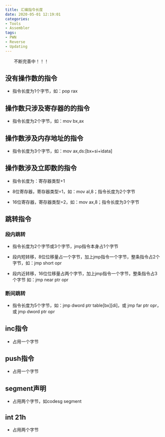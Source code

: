 ```yaml
---
title: 汇编指令长度
date: 2020-05-01 12:19:01
categories:
- Tools
- Assembler
tags:
- PWN
- Reverse
- Updating
---
```

&emsp;&emsp;不断完善中！！！

<!-- more -->

## 没有操作数的指令

* 指令长度为1个字节，如：pop rax

## 操作数只涉及寄存器的的指令

* 指令长度为2个字节，如：mov bx,ax

## 操作数涉及内存地址的指令

* 指令长度为3个字节，如：mov ax,ds:[bx+si+idata]

## 操作数涉及立即数的指令

* 指令长度为：寄存器类型+1

* 8位寄存器，寄存器类型=1，如：mov al,8；指令长度为2个字节

* 16位寄存器，寄存器类型=2，如：mov ax,8；指令长度为3个字节

## 跳转指令

### 段内跳转

* 指令长度为2个字节或3个字节，jmp指令本身占1个字节

* 段内短转移，8位位移量占一个字节，加上jmp指令一个字节，整条指令占2个字节，如：jmp short opr

* 段内近转移，16位位移量占两个字节，加上jmp指令一个字节，整条指令占3个字节
如：jmp near ptr opr

### 断间跳转

* 指令长度为5个字节，如：jmp dword ptr table[bx][di]，或 jmp far ptr opr，或 jmp dword ptr opr

## inc指令

* 占用一个字节

## push指令

* 占用一个字节

## segment声明

* 占用两个字节，如codesg segment

## int 21h

* 占用两个字节